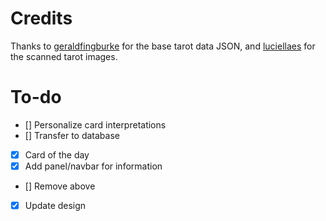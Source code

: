 # Credits

Thanks to [geraldfingburke](https://github.com/geraldfingburke/plateau-tarot-api) for the base tarot data JSON, and [luciellaes](https://luciellaes.itch.io/rider-waite-smith-tarot-cards-cc0) for the scanned tarot images.

# To-do
- [] Personalize card interpretations
- [] Transfer to database
- [x] Card of the day
- [x] Add panel/navbar for information
- [] Remove above
- [x] Update design